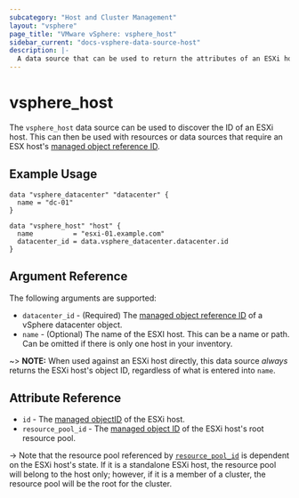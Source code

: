 ```yaml
---
subcategory: "Host and Cluster Management"
layout: "vsphere"
page_title: "VMware vSphere: vsphere_host"
sidebar_current: "docs-vsphere-data-source-host"
description: |-
  A data source that can be used to return the attributes of an ESXi host.
---
```


# vsphere\_host

The `vsphere_host` data source can be used to discover the ID of an ESXi host.
This can then be used with resources or data sources that require an ESX
host's [managed object reference ID][docs-about-morefs].

[docs-about-morefs]: /docs/providers/vsphere/index.html#use-of-managed-object-references-by-the-vsphere-provider

## Example Usage

```hcl
data "vsphere_datacenter" "datacenter" {
  name = "dc-01"
}

data "vsphere_host" "host" {
  name          = "esxi-01.example.com"
  datacenter_id = data.vsphere_datacenter.datacenter.id
}
```

## Argument Reference

The following arguments are supported:

* `datacenter_id` - (Required) The [managed object reference ID][docs-about-morefs]
  of a vSphere datacenter object.
* `name` - (Optional) The name of the ESXI host. This can be a name or path.
  Can be omitted if there is only one host in your inventory.

[docs-about-morefs]: /docs/providers/vsphere/index.html#use-of-managed-object-references-by-the-vsphere-provider

~> **NOTE:** When used against an ESXi host directly, this data source _always_
returns the ESXi host's object ID, regardless of what is entered into `name`.

## Attribute Reference

* `id` - The [managed objectID][docs-about-morefs] of the ESXi host.
* `resource_pool_id` - The [managed object ID][docs-about-morefs] of the ESXi
  host's root resource pool.

-> Note that the resource pool referenced by [`resource_pool_id`](#resource_pool_id)
  is dependent on the ESXi host's state. If it is a standalone ESXi host, the
  resource pool will belong to the host only; however, if it is a member of a
  cluster, the resource pool will be the root for the cluster.

[docs-about-morefs]: /docs/providers/vsphere/index.html#use-of-managed-object-references-by-the-vsphere-provider
